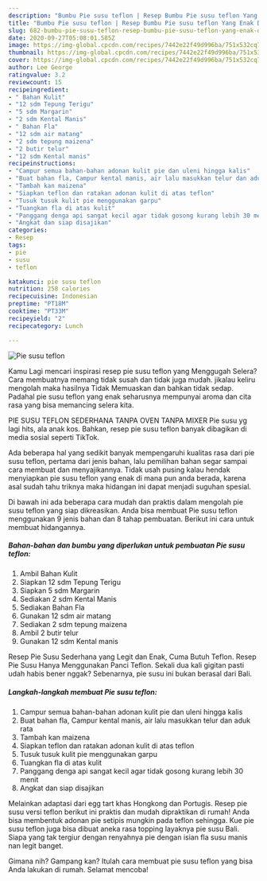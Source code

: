 ```yaml
---
description: "Bumbu Pie susu teflon | Resep Bumbu Pie susu teflon Yang Enak Dan Mudah"
title: "Bumbu Pie susu teflon | Resep Bumbu Pie susu teflon Yang Enak Dan Mudah"
slug: 682-bumbu-pie-susu-teflon-resep-bumbu-pie-susu-teflon-yang-enak-dan-mudah
date: 2020-09-27T05:08:01.585Z
image: https://img-global.cpcdn.com/recipes/7442e22f49d996ba/751x532cq70/pie-susu-teflon-foto-resep-utama.jpg
thumbnail: https://img-global.cpcdn.com/recipes/7442e22f49d996ba/751x532cq70/pie-susu-teflon-foto-resep-utama.jpg
cover: https://img-global.cpcdn.com/recipes/7442e22f49d996ba/751x532cq70/pie-susu-teflon-foto-resep-utama.jpg
author: Lee George
ratingvalue: 3.2
reviewcount: 15
recipeingredient:
- " Bahan Kulit"
- "12 sdm Tepung Terigu"
- "5 sdm Margarin"
- "2 sdm Kental Manis"
- " Bahan Fla"
- "12 sdm air matang"
- "2 sdm tepung maizena"
- "2 butir telur"
- "12 sdm Kental manis"
recipeinstructions:
- "Campur semua bahan-bahan adonan kulit pie dan uleni hingga kalis"
- "Buat bahan fla, Campur kental manis, air lalu masukkan telur dan aduk rata"
- "Tambah kan maizena"
- "Siapkan teflon dan ratakan adonan kulit di atas teflon"
- "Tusuk tusuk kulit pie menggunakan garpu"
- "Tuangkan fla di atas kulit"
- "Panggang denga api sangat kecil agar tidak gosong kurang lebih 30 menit"
- "Angkat dan siap disajikan"
categories:
- Resep
tags:
- pie
- susu
- teflon

katakunci: pie susu teflon 
nutrition: 258 calories
recipecuisine: Indonesian
preptime: "PT18M"
cooktime: "PT33M"
recipeyield: "2"
recipecategory: Lunch

---
```



![Pie susu teflon](https://img-global.cpcdn.com/recipes/7442e22f49d996ba/751x532cq70/pie-susu-teflon-foto-resep-utama.jpg)

Kamu Lagi mencari inspirasi resep pie susu teflon yang Menggugah Selera? Cara membuatnya memang tidak susah dan tidak juga mudah. jikalau keliru mengolah maka hasilnya Tidak Memuaskan dan bahkan tidak sedap. Padahal pie susu teflon yang enak seharusnya mempunyai aroma dan cita rasa yang bisa memancing selera kita.

PIE SUSU TEFLON SEDERHANA TANPA OVEN TANPA MIXER Pie susu yg lagi hits, ala anak kos. Bahkan, resep pie susu teflon banyak dibagikan di media sosial seperti TikTok.

Ada beberapa hal yang sedikit banyak mempengaruhi kualitas rasa dari pie susu teflon, pertama dari jenis bahan, lalu pemilihan bahan segar sampai cara membuat dan menyajikannya. Tidak usah pusing kalau hendak menyiapkan pie susu teflon yang enak di mana pun anda berada, karena asal sudah tahu triknya maka hidangan ini dapat menjadi suguhan spesial.


Di bawah ini ada beberapa cara mudah dan praktis dalam mengolah pie susu teflon yang siap dikreasikan. Anda bisa membuat Pie susu teflon menggunakan 9 jenis bahan dan 8 tahap pembuatan. Berikut ini cara untuk membuat hidangannya.

<!--inarticleads1-->

##### Bahan-bahan dan bumbu yang diperlukan untuk pembuatan Pie susu teflon:

1. Ambil  Bahan Kulit
1. Siapkan 12 sdm Tepung Terigu
1. Siapkan 5 sdm Margarin
1. Sediakan 2 sdm Kental Manis
1. Sediakan  Bahan Fla
1. Gunakan 12 sdm air matang
1. Sediakan 2 sdm tepung maizena
1. Ambil 2 butir telur
1. Gunakan 12 sdm Kental manis


Resep Pie Susu Sederhana yang Legit dan Enak, Cuma Butuh Teflon. Resep Pie Susu Hanya Menggunakan Panci Teflon. Sekali dua kali gigitan pasti udah habis bener nggak? Sebenarnya, pie susu ini bukan berasal dari Bali. 

<!--inarticleads2-->

##### Langkah-langkah membuat Pie susu teflon:

1. Campur semua bahan-bahan adonan kulit pie dan uleni hingga kalis
1. Buat bahan fla, Campur kental manis, air lalu masukkan telur dan aduk rata
1. Tambah kan maizena
1. Siapkan teflon dan ratakan adonan kulit di atas teflon
1. Tusuk tusuk kulit pie menggunakan garpu
1. Tuangkan fla di atas kulit
1. Panggang denga api sangat kecil agar tidak gosong kurang lebih 30 menit
1. Angkat dan siap disajikan


Melainkan adaptasi dari egg tart khas Hongkong dan Portugis. Resep pie susu versi teflon berikut ini praktis dan mudah dipraktikan di rumah! Anda bisa membentuk adonan pie setipis mungkin pada teflon sehingga. Kue pie susu teflon juga bisa dibuat aneka rasa topping layaknya pie susu Bali. Siapa yang tak tergiur dengan renyahnya pie dengan isian fla susu manis nan legit banget. 

Gimana nih? Gampang kan? Itulah cara membuat pie susu teflon yang bisa Anda lakukan di rumah. Selamat mencoba!
